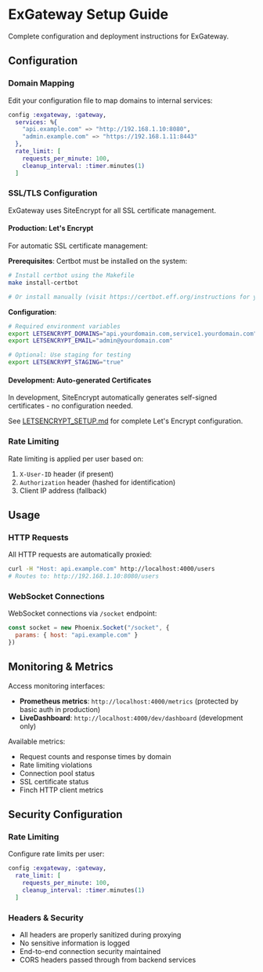 # ExGateway Setup Guide

Complete configuration and deployment instructions for ExGateway.

## Configuration

### Domain Mapping
Edit your configuration file to map domains to internal services:

```elixir
config :exgateway, :gateway,
  services: %{
    "api.example.com" => "http://192.168.1.10:8080",
    "admin.example.com" => "https://192.168.1.11:8443"
  },
  rate_limit: [
    requests_per_minute: 100,
    cleanup_interval: :timer.minutes(1)
  ]
```

### SSL/TLS Configuration

ExGateway uses SiteEncrypt for all SSL certificate management.

#### Production: Let's Encrypt
For automatic SSL certificate management:

**Prerequisites**: Certbot must be installed on the system:
```bash
# Install certbot using the Makefile
make install-certbot

# Or install manually (visit https://certbot.eff.org/instructions for your OS)
```

**Configuration**:
```bash
# Required environment variables
export LETSENCRYPT_DOMAINS="api.yourdomain.com,service1.yourdomain.com"
export LETSENCRYPT_EMAIL="admin@yourdomain.com"

# Optional: Use staging for testing
export LETSENCRYPT_STAGING="true"
```

#### Development: Auto-generated Certificates
In development, SiteEncrypt automatically generates self-signed certificates - no configuration needed.

See [LETSENCRYPT_SETUP.md](LETSENCRYPT_SETUP.md) for complete Let's Encrypt configuration.

### Rate Limiting
Rate limiting is applied per user based on:
1. `X-User-ID` header (if present)
2. `Authorization` header (hashed for identification)
3. Client IP address (fallback)

## Usage

### HTTP Requests
All HTTP requests are automatically proxied:
```bash
curl -H "Host: api.example.com" http://localhost:4000/users
# Routes to: http://192.168.1.10:8080/users
```

### WebSocket Connections
WebSocket connections via `/socket` endpoint:
```javascript
const socket = new Phoenix.Socket("/socket", {
  params: { host: "api.example.com" }
})
```

## Monitoring & Metrics

Access monitoring interfaces:
- **Prometheus metrics**: `http://localhost:4000/metrics` (protected by basic auth in production)
- **LiveDashboard**: `http://localhost:4000/dev/dashboard` (development only)

Available metrics:
- Request counts and response times by domain
- Rate limiting violations  
- Connection pool status
- SSL certificate status
- Finch HTTP client metrics

## Security Configuration

### Rate Limiting
Configure rate limits per user:
```elixir
config :exgateway, :gateway,
  rate_limit: [
    requests_per_minute: 100,
    cleanup_interval: :timer.minutes(1)
  ]
```

### Headers & Security
- All headers are properly sanitized during proxying
- No sensitive information is logged
- End-to-end connection security maintained
- CORS headers passed through from backend services
